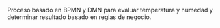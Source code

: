 Proceso basado en BPMN y DMN para evaluar temperatura y humedad y determinar resultado basado en reglas de negocio.
